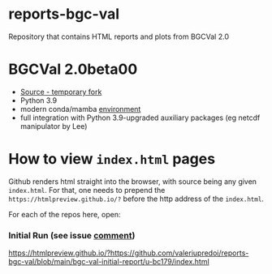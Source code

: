 # reports-bgc-val
Repository that contains HTML reports and plots from BGCVal 2.0

BGCVal 2.0beta00
================

- [Source - temporary fork](https://github.com/valeriupredoi/bgc-val)
- Python 3.9
- modern conda/mamba [environment](https://github.com/valeriupredoi/bgc-val/blob/main/environment.yml)
- full integration with Python 3.9-upgraded auxiliary packages (eg netcdf manipulator by Lee)

How to view `index.html` pages
==============================

Github renders html straight into the browser, with source being any given `index.html`.
For that, one needs to prepend the `https://htmlpreview.github.io/?` before the http address of the `index.html`.

For each of the repos here, open:

### Initial Run (see issue [comment](https://github.com/valeriupredoi/bgc-val/issues/4#issuecomment-1108353175))

https://htmlpreview.github.io/?https://github.com/valeriupredoi/reports-bgc-val/blob/main/bgc-val-initial-report/u-bc179/index.html
